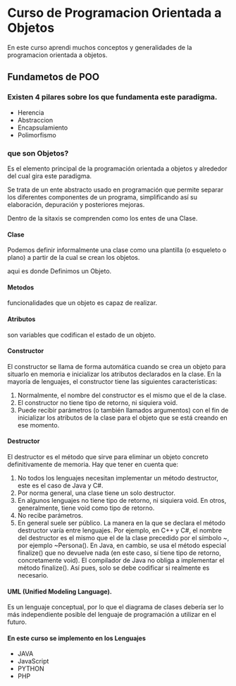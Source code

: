 # Curso de Programacion Orientada a Objetos

En este curso aprendi muchos conceptos y generalidades de la programacion orientada a objetos.

## Fundametos de POO

### Existen 4 pilares sobre los que fundamenta este paradigma.

* Herencia
* Abstraccion
* Encapsulamiento
* Polimorfismo

### que son Objetos?

Es el elemento principal de la programación orientada a objetos y alrededor del cual gira este paradigma.

Se trata de un ente abstracto usado en programación que permite separar los diferentes componentes de un programa, simplificando así su elaboración, depuración y posteriores mejoras.

Dentro de la sitaxis se comprenden como los entes de una Clase.


#### Clase

Podemos definir informalmente una clase como una plantilla (o esqueleto o plano) a partir de la cual se crean los objetos.

aqui es donde Definimos un Objeto.

#### Metodos

funcionalidades que un objeto es capaz de realizar.

#### Atributos

son variables que codifican el estado de un objeto.

#### Constructor

El constructor se llama de forma automática cuando se crea un objeto para situarlo en memoria e inicializar los atributos declarados en la clase. En la mayoría de lenguajes, el constructor tiene las siguientes características:
1) Normalmente, el nombre del constructor es el mismo que el de la clase.
2) El constructor no tiene tipo de retorno, ni siquiera void.
3) Puede recibir parámetros (o también llamados argumentos) con el fin de inicializar los atributos de la clase para el objeto que se está creando en ese momento.

#### Destructor

El destructor es el método que sirve para eliminar un objeto concreto definitivamente de memoria. Hay que tener en cuenta que:
1) No todos los lenguajes necesitan implementar un método destructor, este es el caso de Java y C#.
2) Por norma general, una clase tiene un solo destructor.
3) En algunos lenguajes no tiene tipo de retorno, ni siquiera void. En otros, generalmente, tiene void como tipo de retorno.
4) No recibe parámetros.
5) En general suele ser público.
La manera en la que se declara el método destructor varía entre lenguajes. Por ejemplo, en C++ y C#, el nombre del destructor es el mismo que el de la clase precedido por el símbolo ~, por ejemplo ~Persona().
En Java, en cambio, se usa el método especial finalize() que no devuelve nada (en este caso, sí tiene tipo de retorno, concretamente void). El compilador de Java no obliga a implementar el método finalize(). Así pues, solo se debe codificar si realmente es necesario.

#### UML (Unified Modeling Language).

Es un lenguaje conceptual, por lo que el diagrama de clases debería ser lo más independiente posible del lenguaje de programación a utilizar en el futuro.

#### En este curso se implemento en los Lenguajes 

* JAVA
* JavaScript
* PYTHON
* PHP